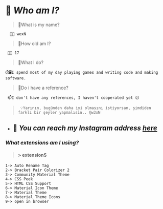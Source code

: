 >

 
 # 📌 **_Who am I?_**
>🔻What is my name?
  
      👋🏼 wexN 

>🔻How old am I?

     👊🏼 17

>🔻What I do?
 
    ⏱️🖥️I spend most of my day playing games and writing code and making software.  
  
>🔻Do i have a reference?
 
     📫I don't have any references, I haven't cooperated yet 😕
    

>      💡Yarının, bugünden daha iyi olmasını istiyorsan, şimdiden farklı bir şeyler yapmalısın.. @w3xN 

 - ##  📩 _You can reach my Instagram address [here](instagram.com/furkandgnck)_

 
 
 
 
###  _What extensions am I using?_

> #### > extensionS 
```
1-> Auto Rename Tag
2-> Bracket Pair Colorizer 2
3-> Community Material Theme
4-> CSS Peek
5-> HTML CSS Support
6-> Material Icon Theme
7-> Material Theme
8-> Material Theme Icons
9-> open in browser   
``` 

